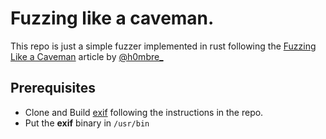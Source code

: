 # Fuzzing like a caveman.
This repo is just a simple fuzzer implemented in rust following the [Fuzzing Like a Caveman](https://h0mbre.github.io/Fuzzing-Like-A-Caveman/#) article by [@h0mbre_](https://twitter.com/h0mbre_)

## Prerequisites 
 - Clone and Build [exif](https://github.com/mkttanabe/exif) following the instructions in the repo.
 - Put the **exif** binary in `/usr/bin`